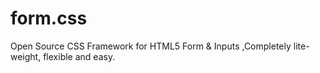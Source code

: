 # form.css
Open Source CSS Framework for HTML5 Form &amp; Inputs ,Completely lite-weight, flexible and easy.
